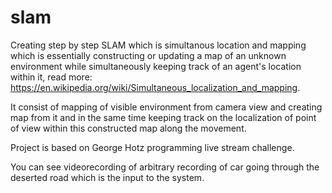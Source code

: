 # slam

Creating step by step SLAM which is simultanous location and mapping which is essentially constructing or updating a map of an unknown environment while simultaneously 
keeping track of an agent's location within it, read more: https://en.wikipedia.org/wiki/Simultaneous_localization_and_mapping.

It consist of mapping of visible environment from camera view and creating map from it and in the same time keeping track on the localization of point of view within 
this constructed map along the movement.

Project is based on George Hotz programming live stream challenge.

You can see videorecording of arbitrary recording of car going through the deserted road which is the input to the system.
